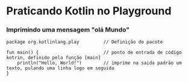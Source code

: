 # Praticando Kotlin no Playground

### Imprimindo uma mensagem "olá Mundo"

```
package org.kotlinlang.play         // Definição do pacote

fun main() {                        // ponto de entrada de código kotrin, definido pela função [main]
    println("Hello, World!")        // imprime na saida padrão um texto, pulando uma linha logo em seguida
}
```
